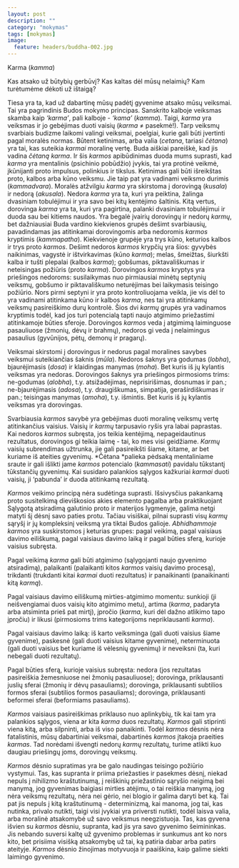 ```yaml
---
layout: post
description: ""
category: "mokymas"
tags: [mokymas]
image:
  feature: headers/buddha-002.jpg
---
```


Karma (*kamma*)

Kas atsako už būtybių gerbūvį? Kas kaltas dėl mūsų nelaimių? Kam turėtumėme dėkoti už ištaigą?

Tiesa yra ta, kad už dabartinę mūsų padėtį gyvenime atsako mūsų veiksmai. Tai yra pagrindinis Budos mokymo principas. Sanskrito kalboje veiksmas skamba kaip *‘karma’*, pali kalboje - *‘kama’* (*kamma*). Taigi, *karma* yra veiksmas ir jo gebėjimas duoti vaisių (*karma* ≠ pasekmė!). Tarp veiksmų svarbiais budizme laikomi valingi veiksmai, poelgiai, kurie gali būti įvertinti pagal moralės normas. Būtent ketinimas, arba valia (*cetana*, tariasi *čėtana*) yra tai, kas suteikia *karmai* moralinę vertę. Buda aiškiai pareiškė, kad jis vadina *čėtaną karma*. Ir šis *karmos* apibūdinimas duoda mums suprasti, kad *karma* yra mentalinis (psichinio pobūdžio) įvykis, tai yra protinė veikmė, įkūnijanti proto impulsus, polinkius ir tikslus. Ketinimas gali būti išreikštas proto, kalbos arba kūno veiksmu. Jie taip pat yra vadinami veiksmo durimis (*kammadvara*). Moralės atžvilgiu *karma* yra skirstoma į dorovingą (*kusala*) ir nedorą (*akusala*). Nedora *karma* yra ta, kuri yra peiktina, žalinga dvasiniam tobulėjimui ir yra savo bei kitų kentėjimo šaltinis. Kitą vertus, dorovinga *karma* yra ta, kuri yra pagirtina, palanki dvasiniam tobulėjimui ir duoda sau bei kitiems naudos. Yra begalė įvairių dorovingų ir nedorų *karmų*, bet dažniausiai Buda vardino kiekvienos grupės dešimt svarbiausių, pavadindamas jas atitinkamai dorovingomis arba nedoromis *karmos* kryptimis (*kammapatha*). Kiekvienoje grupėje yra trys kūno, keturios kalbos ir trys proto *karmos*. Dešimt nedoros *karmos* krypčių yra šios: gyvybės naikinimas, vagystė ir ištvirkavimas (kūno *karma*); melas, šmeižtas, šiurkšti kalba ir tušti plepalai (kalbos *karma*); gobšumas, piktavališkumas ir neteisingas požiūris (proto *karma*). Dorovingos *karmos* kryptys yra priešingos nedoroms: susilaikymas nuo pirmiausiai minėtų septynių veiksmų, gobšumo ir piktavališkumo neturėjimas bei laikymasis teisingo požiūrio. Nors pirmi septyni ir yra proto kontroliuojama veikla, jie vis dėl to yra vadinami atitinkama kūno ir kalbos *karma*, nes tai yra atitinkamų veiksmų pasireiškimo durų kontrolė. Šios dvi  *karmų* grupės yra vadinamos kryptimis todėl, kad jos turi potencialą tapti naujo atgimimo priežastimi atitinkamoje būties sferoje. Dorovingos *karmos* veda į atgimimą laiminguose pasauliuose (žmonių, dėvų ir brahmų), nedoros gi veda į nelaimingus pasaulius (gyvūnijos, pėtų, demonų ir pragarų).

<!--break-->

Veiksmai skirstomi į dorovingus ir nedorus pagal moralines savybes veiksmui suteikiančias  šaknis (*mūla*). Nedoros šaknys yra godumas (*lobha*), bjaurėjimasis (*dosa*) ir klaidingas manymas (*moha*). Bet kuris iš jų kylantis veiksmas yra nedoras. Dorovingos šaknys yra priešingos pirmosioms trims: ne-godumas (*alobha*), t.y. atsižadėjimas, neprisirišimas, dosnumas ir pan.; ne-bjaurėjimasis (*adosa*), t.y. draugiškumas, simpatija, geraširdiškumas ir pan.; teisingas manymas (*amoha*), t.y. išmintis. Bet kuris iš jų kylantis veiksmas yra dorovingas.

Svarbiausia *karmos* savybė yra gebėjimas duoti moralinę veiksmų vertę atitinkančius vaisius. Vaisių ir *karmų* tarpusavio ryšis yra labai paprastas. Kai nedoros *karmos* subręsta, jos teikia kentėjimą, nepageidautinus rezultatus, dorovingos gi teikia laimę - tai, ko mes visi geidžiame. *Karmų* vaisių subrendimas užtrunka, jie gali pasireikšti šiame, kitame, ar bet kuriame iš ateities gyvenimų. *Čėtana *palieka pėdsaką mentaliniame sraute ir gali išlikti jame *karmos* potencialo (*kammasati*) pavidalu tūkstantį tūkstančių gyvenimų. Kai susidaro palankios sąlygos kažkuriai *karmai* duoti vaisių, ji ‘pabunda’ ir duoda atitinkamą rezultatą.

*Karmos* veikimo principą nėra sudėtinga suprasti. Išsivysčius pakankamą proto susitelkimą dieviškosios akies elemento pagalba arba praktikuojant Sąlygotą atsiradimą galutinio proto ir materijos lygmenyje, galima netgi matyti šį dėsnį savo paties protu. Tačiau visiškai, pilnai suprasti visų *karmų* sąryšį ir jų kompleksinį veiksmą yra tiktai Budos galioje. *Abhidhammoje karmos* yra suskirstomos į keturias grupes: pagal veikimą, pagal vaisiaus davimo eiliškumą, pagal vaisiaus davimo laiką ir pagal būties sferą, kurioje vaisius subręsta.

Pagal veikimą *karma* gali būti atgimimo (sąlygojanti naujo gyvenimo atsiradimą), palaikanti (palaikanti kitos *karmos* vaisių davimo procesą), trikdanti (trukdanti kitai *karmai* duoti rezultatus) ir panaikinanti (panaikinanti kitą *karmą*).

Pagal vaisiaus davimo eiliškumą mirties-atgimimo momentu: sunkioji (ji neišvengiamai duos vaisių kito atgimimo metu), artima (*karma*, padaryta arba atsiminta prieš pat mirtį), įpročio (*karma*, kuri dėl dažno atlikimo tapo įpročiu) ir likusi (pirmosioms trims kategorijoms nepriklausanti  *karma*).

Pagal vaisiaus davimo laiką: iš karto veiksminga (gali duoti vaisius šiame gyvenime), paskesnė (gali duoti vaisius kitame gyvenime), neterminuota (gali duoti vaisius bet kuriame iš vėlesnių gyvenimų) ir neveiksni (ta, kuri nebegali duoti rezultatų).

Pagal būties sferą, kurioje vaisius subręsta: nedora (jos rezultatas pasireiškia žemesniuose nei žmonių pasauliuose); dorovinga, priklausanti juslių sferai (žmonių ir dėvų pasauliams); dorovinga, priklausanti subtilios formos sferai (subtilios formos pasauliams); dorovinga, priklausanti beformei sferai (beformiams pasauliams).

*Karmos* vaisiaus pasireiškimas priklauso nuo aplinkybių, tik kai tam yra palankios sąlygos, viena ar kita *karma* duos rezultatų. *Karmos* gali stiprinti viena kitą, arba silpninti, arba iš viso panaikinti. Todėl *karmos* dėsnis nėra fatalistinis, mūsų dabartiniai veiksmai, dabartinės *karmos* įtakoja praeities *karmas*. Tad norėdami išvengti nedorų *karmų* rezultatų, turime atlikti kuo daugiau priešingų joms, dorovingų veiksmų.

*Karmos* dėsnio supratimas yra be galo naudingas teisingo požiūrio vystymui. Tas, kas supranta ir priima priežasties ir pasekmes dėsnį, niekad nepuls į nihilizmo kraštutinumą, į reiškinių priežastinio sąryšio neigimą bei manymą, jog gyvenimas baigiasi mirties atėjimu, o tai reiškia manymą, jog nėra veiksmų rezultatų, nėra nei gėrio, nei blogio ir galima daryti bet ką. Tai pat jis nepuls į kitą kraštutinumą - determinizmą, kai manoma, jog tai, kas nutinka, privalo nutikti, taigi visi įvykiai yra priversti nutikti, todėl laisva valia, arba moralinė atsakomybė už savo veiksmus neegzistuoja. Tas, kas gyvena išvien su *karmos* dėsniu, supranta, kad jis yra savo gyvenimo šeimininkas. Jis nebando suversi kaltę už gyvenimo problemas ir sunkumus ant ko nors kito, bet prisiima visišką atsakomybę už tai, ką patiria dabar arba patirs ateityje. *Karmos* dėsnio žinojimas motyvuoja ir paaiškina, kaip galime siekti laimingo gyvenimo.
